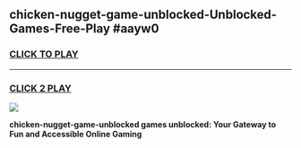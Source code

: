 
## chicken-nugget-game-unblocked-Unblocked-Games-Free-Play #aayw0
<h3>
<a href="https://us.freeplayer.one?title=chicken-nugget-game-unblocked&ref=9M">CLICK TO PLAY</a></h3>
<hr>

<h3>
<a href="https://us.freeplayer.one?title=chicken-nugget-game-unblocked&ref=9M">CLICK 2 PLAY</a>
  
</h3>

<a href="https://us.freeplayer.one?title=chicken-nugget-game-unblocked&ref=9M"><img src="https://clearcache.store/games.png"></a>


**chicken-nugget-game-unblocked games unblocked: Your Gateway to Fun and Accessible Online Gaming**
